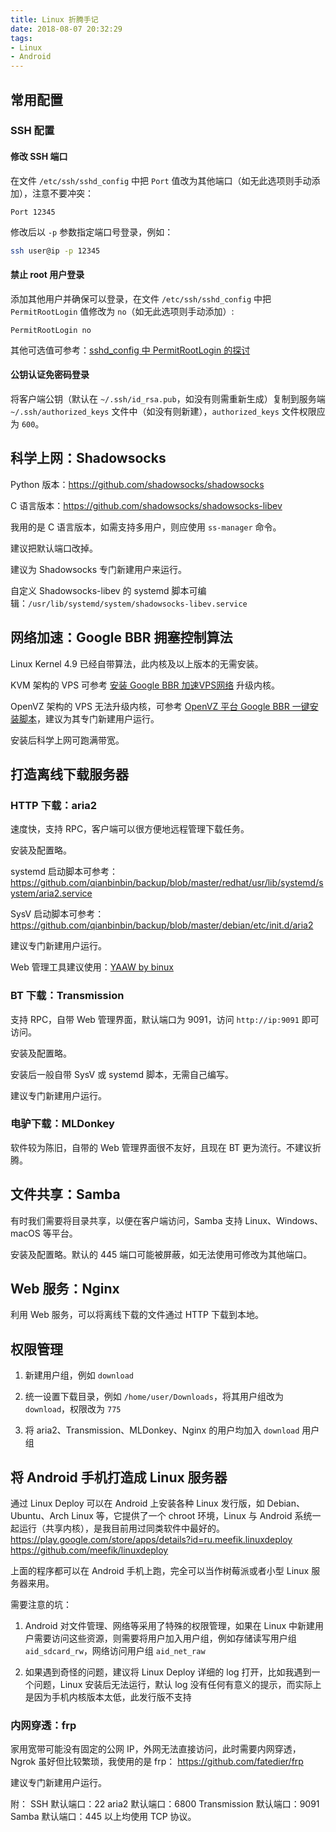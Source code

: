 ```yaml
---
title: Linux 折腾手记
date: 2018-08-07 20:32:29
tags:
- Linux
- Android
---
```


## 常用配置

### SSH 配置

#### 修改 SSH 端口

在文件 `/etc/ssh/sshd_config` 中把 `Port` 值改为其他端口（如无此选项则手动添加），注意不要冲突：

```
Port 12345
```

修改后以 `-p` 参数指定端口号登录，例如：

```sh
ssh user@ip -p 12345
```

<!-- more -->

#### 禁止 root 用户登录

添加其他用户并确保可以登录，在文件 `/etc/ssh/sshd_config` 中把 `PermitRootLogin` 值修改为 `no`（如无此选项则手动添加）:

```
PermitRootLogin no
```

其他可选值可参考：[sshd_config 中 PermitRootLogin 的探讨](https://blog.csdn.net/huigher/article/details/52972013)

#### 公钥认证免密码登录

将客户端公钥（默认在 `~/.ssh/id_rsa.pub`，如没有则需重新生成）复制到服务端 `~/.ssh/authorized_keys` 文件中（如没有则新建），`authorized_keys` 文件权限应为 `600`。

## 科学上网：Shadowsocks

Python 版本：<https://github.com/shadowsocks/shadowsocks>

C 语言版本：<https://github.com/shadowsocks/shadowsocks-libev>

我用的是 C 语言版本，如需支持多用户，则应使用 `ss-manager` 命令。

建议把默认端口改掉。

建议为 Shadowsocks 专门新建用户来运行。

自定义 Shadowsocks-libev 的 systemd 脚本可编辑：`/usr/lib/systemd/system/shadowsocks-libev.service`

## 网络加速：Google BBR 拥塞控制算法

Linux Kernel 4.9 已经自带算法，此内核及以上版本的无需安装。

KVM 架构的 VPS 可参考 [安装 Google BBR 加速VPS网络](http://blog.leanote.com/post/quincyhuang/google-bbr) 升级内核。

OpenVZ 架构的 VPS 无法升级内核，可参考 [OpenVZ 平台 Google BBR 一键安装脚本](https://blog.kuoruan.com/116.html)，建议为其专门新建用户运行。

安装后科学上网可跑满带宽。

## 打造离线下载服务器

### HTTP 下载：aria2

速度快，支持 RPC，客户端可以很方便地远程管理下载任务。

安装及配置略。

systemd 启动脚本可参考：
<https://github.com/qianbinbin/backup/blob/master/redhat/usr/lib/systemd/system/aria2.service>

SysV 启动脚本可参考：
<https://github.com/qianbinbin/backup/blob/master/debian/etc/init.d/aria2>

建议专门新建用户运行。

Web 管理工具建议使用：[YAAW by binux](http://binux.github.io/yaaw/)

### BT 下载：Transmission

支持 RPC，自带 Web 管理界面，默认端口为 9091，访问 `http://ip:9091` 即可访问。

安装及配置略。

安装后一般自带 SysV 或 systemd 脚本，无需自己编写。

建议专门新建用户运行。

### 电驴下载：MLDonkey

软件较为陈旧，自带的 Web 管理界面很不友好，且现在 BT 更为流行。不建议折腾。

## 文件共享：Samba

有时我们需要将目录共享，以便在客户端访问，Samba 支持 Linux、Windows、macOS 等平台。

安装及配置略。默认的 445 端口可能被屏蔽，如无法使用可修改为其他端口。

## Web 服务：Nginx

利用 Web 服务，可以将离线下载的文件通过 HTTP 下载到本地。

## 权限管理

1. 新建用户组，例如 `download`

2. 统一设置下载目录，例如 `/home/user/Downloads`，将其用户组改为 `download`，权限改为 `775`

3. 将 aria2、Transmission、MLDonkey、Nginx 的用户均加入 `download` 用户组

## 将 Android 手机打造成 Linux 服务器

通过 Linux Deploy 可以在 Android 上安装各种 Linux 发行版，如 Debian、Ubuntu、Arch Linux 等，它提供了一个 chroot 环境，Linux 与 Android 系统一起运行（共享内核），是我目前用过同类软件中最好的。
<https://play.google.com/store/apps/details?id=ru.meefik.linuxdeploy>
<https://github.com/meefik/linuxdeploy>

上面的程序都可以在 Android 手机上跑，完全可以当作树莓派或者小型 Linux 服务器来用。

需要注意的坑：

1. Android 对文件管理、网络等采用了特殊的权限管理，如果在 Linux 中新建用户需要访问这些资源，则需要将用户加入用户组，例如存储读写用户组 `aid_sdcard_rw`，网络访问用户组 `aid_net_raw`

2. 如果遇到奇怪的问题，建议将 Linux Deploy 详细的 log 打开，比如我遇到一个问题，Linux 安装后无法运行，默认 log 没有任何有意义的提示，而实际上是因为手机内核版本太低，此发行版不支持

### 内网穿透：frp

家用宽带可能没有固定的公网 IP，外网无法直接访问，此时需要内网穿透，Ngrok 虽好但比较繁琐，我使用的是 frp：
<https://github.com/fatedier/frp>

建议专门新建用户运行。

附：
SSH 默认端口：22
aria2 默认端口：6800
Transmission 默认端口：9091
Samba 默认端口：445
以上均使用 TCP 协议。
